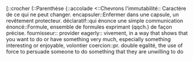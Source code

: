 [::crocher
(::Parenthèse
{::accolade
<::Chevrons
l'immutabilité:: Caractère de ce qui ne peut changer. 
encapsuler::Enfermer dans une capsule, un revêtement protecteur.
déclaratif::qui énonce une simple communication
énoncé::Formule, ensemble de formules exprimant (qqch.) de façon précise.
fournisseur:: provider
eagerly:: vivement, in a way that shows that you want to do or have something very much, especially something interesting or enjoyable, volontier
coercion::pr. double egalité, the use of force to persuade someone to do something that they are unwilling to do